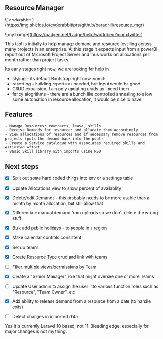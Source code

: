 ## Resource Manager

!\[ coderabbit \](https://img.shields.io/coderabbit/prs/github/baradhili/resource_mgr)

!\[my badge\](https://badgen.net/badge/hello/world/red?icon=twitter)

This tool is initially to help manage demand and resource levelling across many projects in an enterprise. 
At this stage it expects input from a powerBi report out of Microsoft Project Server and thus works on allocations per month rather than project tasks.

Its early stages right now, we are looking for help in:

* styling - its default Bootstrap right now :vomit:
* reporting - building reports as needed, but input would be good.
* CRUD expansion, I am only updating cruds as I need them
* fancy alogrithms - there are a bunch like controlled annealing to allow some automation in resource allocation, it would be nice to have.

## Features

    - Manage Resources: contracts, leave, skills
    - Receive Demands for resources and allocate them accordingly
    - View allocations of resources and if necessary remove resources from projects (puts the demand back into the pool)
    - Create a Service catalogue with associates required skills and estimated effort
    - Basic Skill library with imports using RSD

## Next steps

- [X] Split out some hard coded things into env or a settings table
- [X] Update Allocations view to show percent of availablity
- [X] Delete/edit Demands - this probably needs to be more usable than a month by month allocation, but still allow that
- [X] Differentiate manual demand from uploads so we don't delete the wrong stuff
- [X] Bulk add public holidays - to people in a region
- [X] Make calendar controls consistent
- [X] Set up teams 
- [X] Create Resource Type crud and link with teams
- [ ] Filter multiple views/permissions by Team
- [X] Create a "Senior Manager" role that might oversee one or more Teams
- [ ] Update User admin to assign the user into various function roles such as "Resource", "Team Owner", etc
- [X] Add ability to release demand from a resource from a date (to handle exits)
- [ ] Detect changes in imported data


Yes it is currently Laravel 10 based, not 11. Bleading edge, especially for major changes is not my thing.
